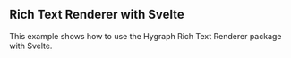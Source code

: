 ## Rich Text Renderer with Svelte

This example shows how to use the Hygraph Rich Text Renderer package with Svelte.
